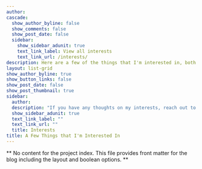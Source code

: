 ```yaml
---
author:
cascade:
  show_author_byline: false
  show_comments: false
  show_post_date: false
  sidebar:
    show_sidebar_adunit: true
    text_link_label: View all interests
    text_link_url: /interests/
description: Here are a few of the things that I'm interested in, both academically and not.
layout: list-grid
show_author_byline: true
show_button_links: false
show_post_date: false
show_post_thumbnail: true
sidebar:
  author:
  description: "If you have any thoughts on my interests, reach out to me!"
  show_sidebar_adunit: true
  text_link_label: ""
  text_link_url: ""
  title: Interests
title: A Few Things that I'm Interested In
---
```


** No content for the project index. This file provides front matter for the blog including the layout and boolean options. **

